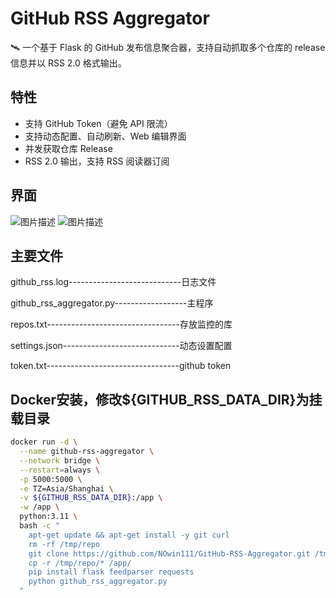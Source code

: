 # GitHub RSS Aggregator

🛰️ 一个基于 Flask 的 GitHub 发布信息聚合器，支持自动抓取多个仓库的 release 信息并以 RSS 2.0 格式输出。

## 特性
- 支持 GitHub Token（避免 API 限流）
- 支持动态配置、自动刷新、Web 编辑界面
- 并发获取仓库 Release
- RSS 2.0 输出，支持 RSS 阅读器订阅

## 界面
![图片描述](https://i.postimg.cc/65vZ6FRW/1.png)
![图片描述](https://i.postimg.cc/t4GxsDth/2.png)

## 主要文件
github_rss.log----------------------------日志文件

github_rss_aggregator.py------------------主程序

repos.txt---------------------------------存放监控的库

settings.json-----------------------------动态设置配置

token.txt---------------------------------github token

## Docker安装，修改${GITHUB_RSS_DATA_DIR}为挂载目录
```bash
docker run -d \
  --name github-rss-aggregator \
  --network bridge \
  --restart=always \
  -p 5000:5000 \
  -e TZ=Asia/Shanghai \
  -v ${GITHUB_RSS_DATA_DIR}:/app \
  -w /app \
  python:3.11 \
  bash -c "
    apt-get update && apt-get install -y git curl
    rm -rf /tmp/repo
    git clone https://github.com/NOwin111/GitHub-RSS-Aggregator.git /tmp/repo
    cp -r /tmp/repo/* /app/
    pip install flask feedparser requests
    python github_rss_aggregator.py
  "
